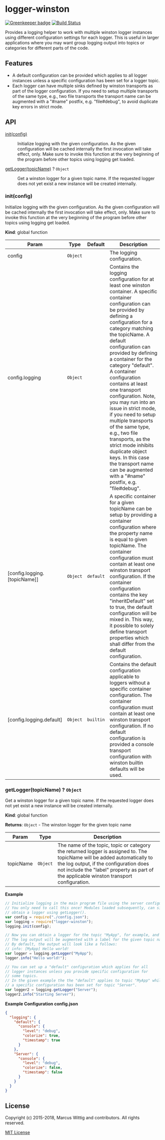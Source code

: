 # logger-winston

[![Greenkeeper badge](https://badges.greenkeeper.io/mwittig/logger-winston.svg)](https://greenkeeper.io/)
[![Build Status](https://travis-ci.org/mwittig/logger-winston.svg?branch=master)](https://travis-ci.org/mwittig/logger-winston)

Provides a logging helper to work with multiple winston logger instances using different configuration settings for
 each logger. This is useful in larger applications where you may want group logging output into topics or categories
 for different parts of the code.

## Features

* A default configuration can be provided which applies to all logger instances unless a specific configuration has
  been set for a logger topic.
* Each logger can have multiple sinks defined by winston transports as part of the logger configuration. If you need
  to setup multiple transports of the same type, e.g., two file transports the transport name can be augmented with
  a "#name" postfix, e.g. "file#debug", to avoid duplicate key errors in strict mode.

## API
<dl>
<dt><a href="#init">init(config)</a></dt>
<dd><p>Initialize logging with the given configuration. As the given configuration will be cached internally the first
invocation will take effect, only. Make sure to invoke this function at the very beginning of the program before
other topics using logging get loaded.</p>
</dd>
<dt><a href="#getLogger">getLogger(topicName)</a> ? <code>Object</code></dt>
<dd><p>Get a winston logger for a given topic name. If the requested logger does not yet exist a new instance will be
created internally.</p>
</dd>
</dl>

<a name="init"></a>

### init(config)
Initialize logging with the given configuration. As the given configuration will be cached internally the first
invocation will take effect, only. Make sure to invoke this function at the very beginning of the program before
other topics using logging get loaded.

**Kind**: global function

| Param | Type | Default | Description |
| --- | --- | --- | --- |
| config | <code>Object</code> |  | The logging configuration. |
| config.logging | <code>Object</code> |  | Contains the logging configuration for at least one winston container. A specific container configuration can be provided by defining a configuration for a category matching the topicName. A default configuration can provided by defining a container for the category "default". A container configuration contains at least one transport configuration. Note, you may run into an issue in strict mode, if you need to setup multiple transports of the same type, e.g., two file transports, as the strict mode inhibits duplicate object keys. In this case the transport name can be augmented with a "#name" postfix, e.g. "file#debug". |
| [config.logging.[topicName]] | <code>Object</code> | <code>default</code> | A specific container for a given topicName can be setup by providing a container configuration where the property name is equal to given topicName. The container configuration must contain at least one winston transport configuration. If the container configuration contains the key "inheritDefault" set to true, the default configuration will be mixed in. This way, it possible to solely define transport properties which shall differ from the default configuration. |
| [config.logging.default] | <code>Object</code> | <code>builtin</code> | Contains the default configuration applicable to loggers without a specific container configuration. The container configuration must contain at least one winston transport configuration.  If no default configuration is provided a console transport configuration with winston builtin defaults will be used. |

<a name="getLogger"></a>

### getLogger(topicName) ? <code>Object</code>
Get a winston logger for a given topic name. If the requested logger does not yet exist a new instance will be
created internally.

**Kind**: global function

**Returns**: <code>Object</code> - The winston logger for the given topic name

| Param | Type | Description |
| --- | --- | --- |
| topicName | <code>Object</code> | The name of the topic, topic or category the returned logger is assigned to. The topicName will be added automatically to the log output, if the configuration does not include the "label" property as part of the applicable winston transport configuration. |

**Example**
```js
// Initialize logging in the main program file using the server configuration.
// You only need to call this once! Modules loaded subsequently, can simply
// obtain a logger using getLogger().
var config = require("./config.json");
var logging = require("logger-winston");
logging.init(config);

// Now you can obtain a logger for the topic "MyApp", for example, and start logging.
// The log output will be augmented with a label for the given topic name, automatically.
// By default, the output will look like a follows:
// info: [MyApp] Hello world!
var logger = logging.getLogger("MyApp");
logger.info("Hello world!");

// You can set up a "default" configuration which applies for all
// logger instances unless you provide specific configuration for
// some topics.
// In the given example the the "default" applies to topic "MyApp" while
// a specific configuration has been set for topic "Server".
var logger2 = logging.getLogger("Server");
logger2.info("Starting Server");
```
**Example Configuration config.json**
```json
{
  "logging": {
    "default": {
      "console": {
        "level": "debug",
        "colorize": true,
        "timestamp": true
      }
    },
    "Server": {
      "console": {
        "level": "debug",
        "colorize": false,
        "timestamp": false
      }
    }
  }
}
```

## License

Copyright (c) 2015-2018, Marcus Wittig and contributors. All rights reserved.

[MIT License](https://github.com/mwittig/logger-winston/blob/master/LICENSE)
